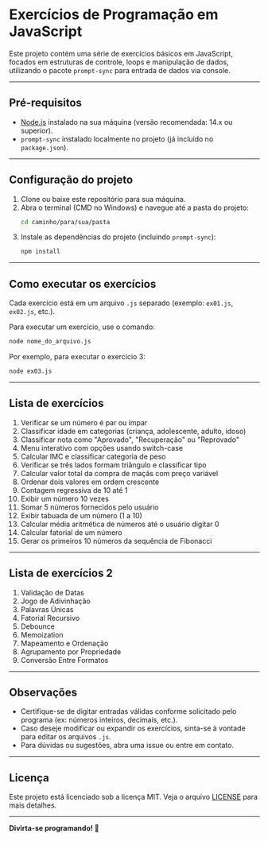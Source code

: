 # Exercícios de Programação em JavaScript

Este projeto contém uma série de exercícios básicos em JavaScript, focados em estruturas de controle, loops e manipulação de dados, utilizando o pacote `prompt-sync` para entrada de dados via console.

---

## Pré-requisitos

- [Node.js](https://nodejs.org/) instalado na sua máquina (versão recomendada: 14.x ou superior).  
- `prompt-sync` instalado localmente no projeto (já incluído no `package.json`).

---

## Configuração do projeto

1. Clone ou baixe este repositório para sua máquina.  
2. Abra o terminal (CMD no Windows) e navegue até a pasta do projeto:  
   ```bash
   cd caminho/para/sua/pasta
   ```  
3. Instale as dependências do projeto (incluindo `prompt-sync`):  
   ```bash
   npm install
   ```

---

## Como executar os exercícios

Cada exercício está em um arquivo `.js` separado (exemplo: `ex01.js`, `ex02.js`, etc.).

Para executar um exercício, use o comando:  
```bash
node nome_do_arquivo.js
```

Por exemplo, para executar o exercício 3:  
```bash
node ex03.js
```

---

## Lista de exercícios

1. Verificar se um número é par ou ímpar  
2. Classificar idade em categorias (criança, adolescente, adulto, idoso)  
3. Classificar nota como "Aprovado", "Recuperação" ou "Reprovado"  
4. Menu interativo com opções usando switch-case  
5. Calcular IMC e classificar categoria de peso  
6. Verificar se três lados formam triângulo e classificar tipo  
7. Calcular valor total da compra de maçãs com preço variável  
8. Ordenar dois valores em ordem crescente  
9. Contagem regressiva de 10 até 1  
10. Exibir um número 10 vezes  
11. Somar 5 números fornecidos pelo usuário  
12. Exibir tabuada de um número (1 a 10)  
13. Calcular média aritmética de números até o usuário digitar 0  
14. Calcular fatorial de um número  
15. Gerar os primeiros 10 números da sequência de Fibonacci  

---

## Lista de exercícios 2

1. Validação de Datas
2. Jogo de Adivinhação  
3. Palavras Únicas  
4. Fatorial Recursivo  
5. Debounce  
6. Memoization  
7. Mapeamento e Ordenação  
8. Agrupamento por Propriedade  
9. Conversão Entre Formatos   

---

## Observações

- Certifique-se de digitar entradas válidas conforme solicitado pelo programa (ex: números inteiros, decimais, etc.).  
- Caso deseje modificar ou expandir os exercícios, sinta-se à vontade para editar os arquivos `.js`.  
- Para dúvidas ou sugestões, abra uma issue ou entre em contato.

---

## Licença

Este projeto está licenciado sob a licença MIT. Veja o arquivo [LICENSE](LICENSE) para mais detalhes.

---

**Divirta-se programando! 🚀**
